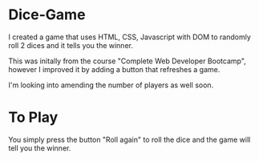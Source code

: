 # Dice-Game

I created a game that uses HTML, CSS, Javascript with DOM to randomly roll 2 dices and it tells you the winner. 

This was initally from the course "Complete Web Developer Bootcamp", however I improved it by adding a button that refreshes a game. 

I'm looking into amending the number of players as well soon. 

# To Play

You simply press the button "Roll again" to roll the dice and the game will tell you the winner. 

